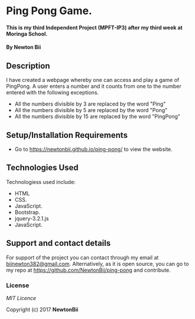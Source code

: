 # Ping Pong Game.

#### This is my third Independent Project (MPFT-IP3) after my third week at Moringa School.
#### By **Newton Bii**

## Description

I have created a webpage whereby one can access and play a game of PingPong. A user enters a number and it counts from one to the number entered with the following exceptions.
* All the numbers divisible by 3 are replaced by the word "Ping"
* All the numbers divisible by 5 are replaced by the word "Pong"
* All the numbers divisible by 15 are replaced by the word "PingPong"


## Setup/Installation Requirements

* Go to https://newtonbii.github.io/ping-pong/ to view the website.


## Technologies Used

Technologiess used include:

* HTML
* CSS.
* JavaScript.
* Bootstrap.
* jquery-3.2.1.js
* JavaScript.


## Support and contact details

For support of the project you can contact through my email at biinewton382@gmail.com. Alternatively, as it is open source, you can go to my repo at https://github.com/NewtonBii/ping-pong and contribute.

### License

*MIT Licence*

Copyright (c) 2017 **NewtonBii**
